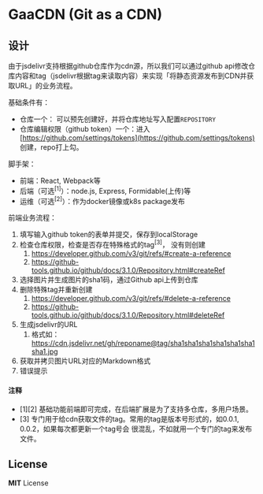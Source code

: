 # GaaCDN (Git as a CDN)

## 设计

由于jsdelivr支持根据github仓库作为cdn源，所以我们可以通过github api修改仓库内容和tag（jsdelivr根据tag来读取内容）来实现「将静态资源发布到CDN并获取URL」的业务流程。

基础条件有：

* 仓库一个： 可以预先创建好，并将仓库地址写入配置`REPOSITORY`
* 仓库编辑权限（github token）一个：进入 [https://github.com/settings/tokens](https://github.com/settings/tokens) 创建，repo打上勾。

脚手架：

* 前端：React, Webpack等
* 后端（可选<sup>[1]</sup>）：node.js, Express, Formidable(上传)等
* 运维（可选<sup>[2]</sup>）：作为docker镜像或k8s package发布

前端业务流程：

1. 填写输入github token的表单并提交，保存到localStorage
2. 检查仓库权限，检查是否存在特殊格式的tag<sup>[3]</sup>， 没有则创建
   1. https://developer.github.com/v3/git/refs/#create-a-reference
   2. https://github-tools.github.io/github/docs/3.1.0/Repository.html#createRef
3. 选择图片并生成图片的sha1码，通过Github api上传到仓库
4. 删除特殊tag并重新创建
   1. https://developer.github.com/v3/git/refs/#delete-a-reference
   2. https://github-tools.github.io/github/docs/3.1.0/Repository.html#deleteRef
6. 生成jsdelivr的URL
   1. 格式如：https://cdn.jsdelivr.net/gh/reponame@tag/sha1sha1sha1sha1sha1sha1sha1.jpg
7. 获取并拷贝图片URL对应的Markdown格式
8. 错误提示


#### 注释 

* [1][2] 基础功能前端即可完成，在后端扩展是为了支持多仓库，多用户场景。
* [3] 专门用于给cdn获取文件的tag。常用的tag是版本号形式的，如0.0.1, 0.0.2，如果每次都更新一个tag号会
  很混乱，不如就用一个专门的tag来发布文件。


## License

**MIT** License